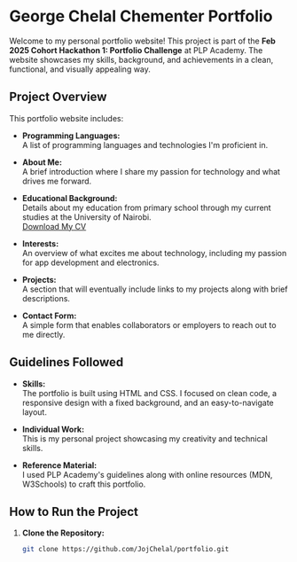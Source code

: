 # George Chelal Chementer Portfolio

Welcome to my personal portfolio website! This project is part of the **Feb 2025 Cohort Hackathon 1: Portfolio Challenge** at PLP Academy. The website showcases my skills, background, and achievements in a clean, functional, and visually appealing way.

## Project Overview

This portfolio website includes:

- **Programming Languages:**  
  A list of programming languages and technologies I'm proficient in.

- **About Me:**  
  A brief introduction where I share my passion for technology and what drives me forward.

- **Educational Background:**  
  Details about my education from primary school through my current studies at the University of Nairobi.  
  [Download My CV](cv.pdf)

- **Interests:**  
  An overview of what excites me about technology, including my passion for app development and electronics.

- **Projects:**  
  A section that will eventually include links to my projects along with brief descriptions.

- **Contact Form:**  
  A simple form that enables collaborators or employers to reach out to me directly.

## Guidelines Followed

- **Skills:**  
  The portfolio is built using HTML and CSS. I focused on clean code, a responsive design with a fixed background, and an easy-to-navigate layout.

- **Individual Work:**  
  This is my personal project showcasing my creativity and technical skills.

- **Reference Material:**  
  I used PLP Academy's guidelines along with online resources (MDN, W3Schools) to craft this portfolio.

## How to Run the Project

1. **Clone the Repository:**  
   ```bash
   git clone https://github.com/JojChelal/portfolio.git

